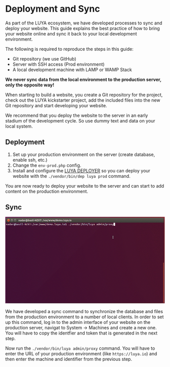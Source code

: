 Deployment and Sync
===

As part of the LUYA ecosystem, we have developed processes to sync and deploy your website. This guide explains the best practice of how to bring your website online and sync it back to your local development environment.

The following is required to reproduce the steps in this guide:
+ Git repository (we use GitHub)
+ Server with SSH access (Prod environment)
+ A local development machine with LAMP or WAMP Stack


**We never sync data from the local environment to the production server, only the opposite way!**

When starting to build a website, you create a Git repository for the project, check out the LUYA kickstarter project, add the included files into the new Git repository and start developing your website.

We recommend that you deploy the website to the server in an early stadium of the development cycle. So use dummy text and data on your local system.

Deployment
---

1. Set up your production environment on the server (create database, enable ssh, etc.)
2. Change the `env-prod.php` config.
3. Install and configure the [LUYA DEPLOYER](https://luya.io/guide/module/luyadev---luya-deployer) so you can deploy your website with the `./vendor/bin/dep luya prod` command.

You are now ready to deploy your website to the server and can start to add content on the production environment.

Sync
---

![luya-proxy](https://raw.githubusercontent.com/luyadev/luya/master/docs/guide/img/luya-proxy.gif "LUYA Proxy Sync")


We have developed a sync command to synchronize the database and files from the production environment to a number of local clients. In order to set up this command, log in to the admin interface of your website on the production server, navigat to System -> Machines and create a new one. You will have to copy the identfier and token that is generated in the next step.

Now run the `./vendor/bin/luya admin/proxy` command. You will have to enter the URL of your production environment (like `https://luya.io`) and then enter the machine and identifier from the previous step.

